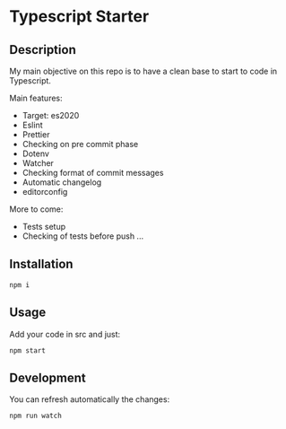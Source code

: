 # Typescript Starter

## Description

My main objective on this repo is to have a clean base to start to code in Typescript.

Main features:

- Target: es2020
- Eslint
- Prettier
- Checking on pre commit phase
- Dotenv
- Watcher
- Checking format of commit messages
- Automatic changelog
- editorconfig

More to come:

- Tests setup
- Checking of tests before push
  ...

## Installation

```
npm i
```

## Usage

Add your code in src and just:

```
npm start
```

## Development

You can refresh automatically the changes:

```
npm run watch
```
